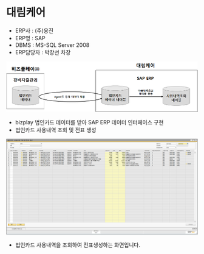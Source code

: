 # 대림케어

 - ERP사 : \(주\)웅진  
 - ERP명 : SAP  
 - DBMS : MS-SQL Server 2008  
 - ERP담당자 : 박창선 차장

![\[&#xADF8;&#xB9BC;1\] &#xAD6C;&#xC131;&#xB3C4;](../../../.gitbook/assets/image%20%2837%29.png)

 - bizplay 법인카드 데이터를 받아 SAP ERP 데이터 인터페이스 구현  
 - 법인카드 사용내역 조회 및 전표 생성

![\[&#xADF8;&#xB9BC;2\] &#xBC95;&#xC778;&#xCE74;&#xB4DC; &#xC0AC;&#xC6A9;&#xB0B4;&#xC5ED; &#xC870;&#xD68C; &#xBC0F; &#xC804;&#xD45C; &#xC0DD;&#xC131;](../../../.gitbook/assets/image%20%28152%29.png)

 - 법인카드 사용내역을 조회하여 전표생성하는 화면입니다.

